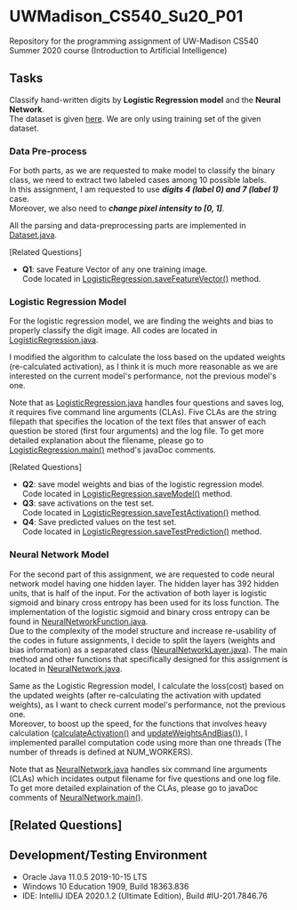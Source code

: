 # UWMadison_CS540_Su20_P01

Repository for the programming assignment of UW-Madison CS540 Summer 2020 course 
(Introduction to Artificial Intelligence)


## Tasks

Classify hand-written digits by **Logistic Regression model** and the **Neural Network**.  
The dataset is given [here](https://pjreddie.com/projects/mnist-in-csv/).
We are only using training set of the given dataset.  


### Data Pre-process

For both parts, as we are requested to make model to classify the binary class,
we need to extract two labeled cases among 10 possible labels.  
In this assignment, I am requested to use ***digits 4 (label 0) and 7 (label 1)*** case.  
Moreover, we also need to ***change pixel intensity to [0, 1]***.

All the parsing and data-preprocessing parts are implemented in
[Dataset.java](https://github.com/hyecheol123/UWMadison_CS540_Su20_P01/blob/master/Dataset.java).

[Related Questions]  
- **Q1**: save Feature Vector of any one training image.   
          Code located in [LogisticRegression.saveFeatureVector()](https://github.com/hyecheol123/UWMadison_CS540_Su20_P01/blob/master/LogisticRegression.java#L204) method.


### Logistic Regression Model

For the logistic regression model, we are finding the weights and bias to properly classify the digit image.
All codes are located in [LogisticRegression.java](https://github.com/hyecheol123/UWMadison_CS540_Su20_P01/blob/master/LogisticRegression.java).  

I modified the algorithm to calculate the loss based on the updated weights (re-calculated activation),
as I think it is much more reasonable as we are interested on the current model's performance,
not the previous model's one.  

Note that as [LogisticRegression.java](https://github.com/hyecheol123/UWMadison_CS540_Su20_P01/blob/master/LogisticRegression.java)
handles four questions and saves log, it requires five command line arguments (CLAs).
Five CLAs are the string filepath that specifies the location of the text files 
that answer of each question be stored (first four arguments) and the log file.
To get more detailed explanation about the filename,
please go to [LogisticRegression.main()](https://github.com/hyecheol123/UWMadison_CS540_Su20_P01/blob/master/LogisticRegression.java#L74)
method's javaDoc comments.

[Related Questions]  
- **Q2**: save model weights and bias of the logistic regression model.  
          Code located in [LogisticRegression.saveModel()](https://github.com/hyecheol123/UWMadison_CS540_Su20_P01/blob/master/LogisticRegression.java#L321) method.  
- **Q3**: save activations on the test set.  
          Code located in [LogisticRegression.saveTestActivation()](https://github.com/hyecheol123/UWMadison_CS540_Su20_P01/blob/master/LogisticRegression.java#L356) method.  
- **Q4**: Save predicted values on the test set.  
          Code located in [LogisticRegression.saveTestPrediction()](https://github.com/hyecheol123/UWMadison_CS540_Su20_P01/blob/master/LogisticRegression.java#L392) method.  


### Neural Network Model

For the second part of this assignment, we are requested to code neural network model having one hidden layer.
The hidden layer has 392 hidden units, that is half of the input.
For the activation of both layer is logistic sigmoid and binary cross entropy has been used for its loss function.
The implementation of the logistic sigmoid and binary cross entropy can be found in
[NeuralNetworkFunction.java](https://github.com/hyecheol123/UWMadison_CS540_Su20_P01/blob/master/NeuralNetworkFunction.java).  
Due to the complexity of the model structure and increase re-usability of the codes in future assignments,
I decide to split the layers (weights and bias information) as a separated class
([NeuralNetworkLayer.java](https://github.com/hyecheol123/UWMadison_CS540_Su20_P01/blob/master/NeuralNetworkLayer.java)).
The main method and other functions that specifically designed for this assignment is located in
[NeuralNetwork.java](https://github.com/hyecheol123/UWMadison_CS540_Su20_P01/blob/master/NeuralNetwork.java).  

Same as the Logistic Regression model, I calculate the loss(cost) based on the updated weights
(after re-calculating the activation with updated weights), as I want to check current model's performance,
not the previous one.  
Moreover, to boost up the speed,
for the functions that involves heavy calculation
([calculateActivation()](https://github.com/hyecheol123/UWMadison_CS540_Su20_P01/blob/master/NeuralNetwork.java#L216) and
[updateWeightsAndBias()](https://github.com/hyecheol123/UWMadison_CS540_Su20_P01/blob/master/NeuralNetwork.java#L303)), 
I implemented parallel computation code using more than one threads (The number of threads is defined at NUM_WORKERS). 

Note that as [NeuralNetwork.java](https://github.com/hyecheol123/UWMadison_CS540_Su20_P01/blob/master/NeuralNetwork.java)
handles six command line arguments (CLAs) which incidates output filename for five questions and one log file.
To get more detailed explaination of the CLAs, please go to javaDoc comments of
[NeuralNetwork.main()](https://github.com/hyecheol123/UWMadison_CS540_Su20_P01/blob/master/NeuralNetwork.java#L92).

[Related Questions]
- 


## Development/Testing Environment
- Oracle Java 11.0.5 2019-10-15 LTS
- Windows 10 Education 1909, Build 18363.836
- IDE: IntelliJ IDEA 2020.1.2 (Ultimate Edition), Build #IU-201.7846.76